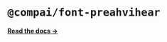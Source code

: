 # `@compai/font-preahvihear`

[**Read the docs &rarr;**](https://components.ai/docs/typefaces/preahvihear)
